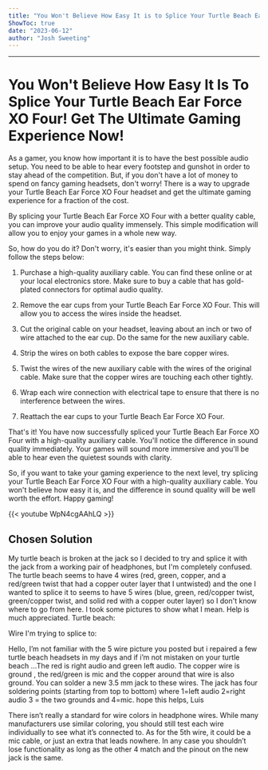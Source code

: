 ```yaml
---
title: "You Won't Believe How Easy It is to Splice Your Turtle Beach Ear Force XO Four! Get the Ultimate Gaming Experience Now!"
ShowToc: true 
date: "2023-06-12"
author: "Josh Sweeting"
---
```

*****
# You Won't Believe How Easy It Is To Splice Your Turtle Beach Ear Force XO Four! Get The Ultimate Gaming Experience Now!

As a gamer, you know how important it is to have the best possible audio setup. You need to be able to hear every footstep and gunshot in order to stay ahead of the competition. But, if you don't have a lot of money to spend on fancy gaming headsets, don't worry! There is a way to upgrade your Turtle Beach Ear Force XO Four headset and get the ultimate gaming experience for a fraction of the cost.

By splicing your Turtle Beach Ear Force XO Four with a better quality cable, you can improve your audio quality immensely. This simple modification will allow you to enjoy your games in a whole new way.

So, how do you do it? Don't worry, it's easier than you might think. Simply follow the steps below:

1. Purchase a high-quality auxiliary cable. You can find these online or at your local electronics store. Make sure to buy a cable that has gold-plated connectors for optimal audio quality.

2. Remove the ear cups from your Turtle Beach Ear Force XO Four. This will allow you to access the wires inside the headset.

3. Cut the original cable on your headset, leaving about an inch or two of wire attached to the ear cup. Do the same for the new auxiliary cable.

4. Strip the wires on both cables to expose the bare copper wires.

5. Twist the wires of the new auxiliary cable with the wires of the original cable. Make sure that the copper wires are touching each other tightly.

6. Wrap each wire connection with electrical tape to ensure that there is no interference between the wires.

7. Reattach the ear cups to your Turtle Beach Ear Force XO Four.

That's it! You have now successfully spliced your Turtle Beach Ear Force XO Four with a high-quality auxiliary cable. You'll notice the difference in sound quality immediately. Your games will sound more immersive and you'll be able to hear even the quietest sounds with clarity.

So, if you want to take your gaming experience to the next level, try splicing your Turtle Beach Ear Force XO Four with a high-quality auxiliary cable. You won't believe how easy it is, and the difference in sound quality will be well worth the effort. Happy gaming!

{{< youtube WpN4cgAAhLQ >}} 



## Chosen Solution
 My turtle beach is broken at the jack so I decided to try and splice it with the jack from a working pair of headphones, but I'm completely confused. The turtle beach seems to have 4 wires (red, green, copper, and a red/green twist that had a copper outer layer that I untwisted) and the one I wanted to splice it to seems to have 5 wires (blue, green, red/copper twist, green/copper twist, and solid red with a copper outer layer) so I don't know where to go from here.  I took some pictures to show what I mean. Help is much appreciated.
Turtle beach:

Wire I'm trying to splice to:

 Hello,
I’m not familiar with the 5 wire picture you posted  but i repaired a few turtle beach headsets in my days and if i’m not mistaken on your turtle beach …The red is right audio and green left audio. The copper wire is ground , the red/green is mic and the copper around that wire is also ground. You can solder a new 3.5 mm jack to these wires. The jack has four soldering points (starting from top to bottom) where 1=left audio 2=right audio 3 = the two grounds and 4=mic.
hope this helps,
Luis

 There isn’t really a standard for wire colors in headphone wires.  While many manufacturers use similar coloring, you should still test each wire individually to see what it’s connected to. As for the 5th wire, it could be a mic cable, or just an extra that leads nowhere. In any case you shouldn’t lose functionality as long as the other 4 match and the pinout on the new jack is the same.





